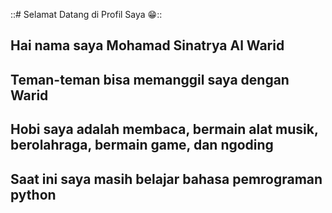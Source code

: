::# Selamat Datang di Profil Saya 😁::
## Hai nama saya Mohamad Sinatrya Al Warid
## Teman-teman bisa memanggil saya dengan Warid
## Hobi saya adalah membaca, bermain alat musik, berolahraga, bermain game, dan ngoding
## Saat ini saya masih belajar bahasa pemrograman python
